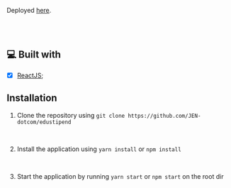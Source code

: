 Deployed [here](https://edustipend-pre-work.netlify.app).

<br>

<br>

## 💻 Built with
- [x] [ReactJS](https://reactjs.org);



## Installation

1. Clone the repository using  `git clone https://github.com/JEN-dotcom/edustipend`

<br />

2. Install the application using `yarn install` or `npm install`

<br />

3. Start the application by running `yarn start` or `npm start` on the root dir

<br />